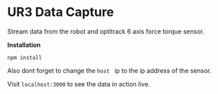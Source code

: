# UR3 Data Capture
Stream data from the robot and optitrack 6 axis force torque sensor.

**Installation**

``` npm install ```

Also dont forget to change the ```host ``` ip to the ip address of the sensor.

Visit ```localhost:3000``` to see the data in action live.


